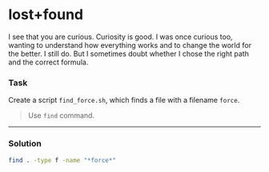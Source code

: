# lost+found

<p data-story-username="amirhan">I see that you are curious. Curiosity is good. I was once curious too, wanting to understand how everything works and to change the world for the better. I still do. But I sometimes doubt whether I chose the right path and the correct formula.</p>

### Task

Create a script `find_force.sh`, which finds a file with a filename `force`.

> Use `find` command.

---

### Solution

```sh
find . -type f -name "*force*"
```
